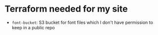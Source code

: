 # Terraform needed for my site

* `font-bucket`: S3 bucket for font files which I don't have permission to keep in a public repo
